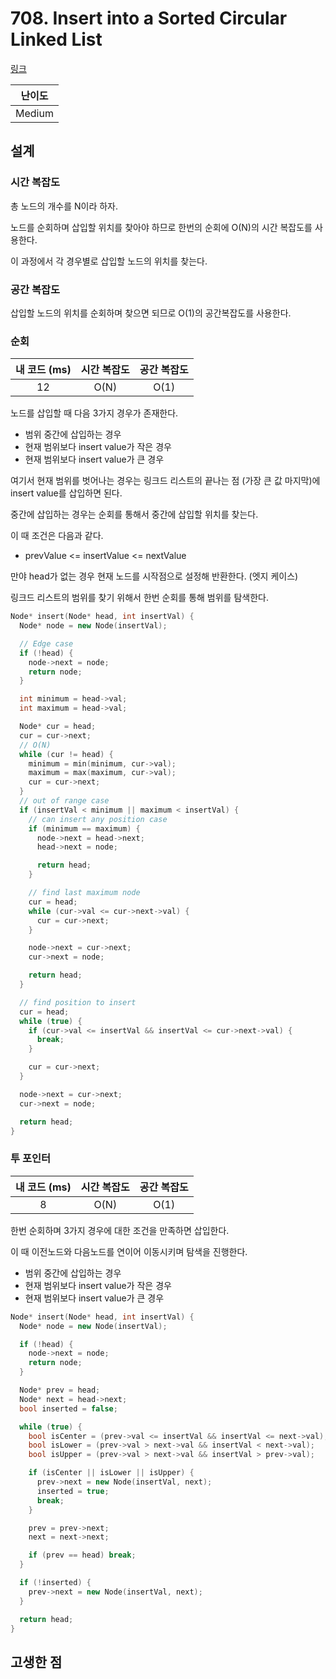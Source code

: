 # 708. Insert into a Sorted Circular Linked List

[링크](https://leetcode.com/problems/insert-into-a-sorted-circular-linked-list/)

| 난이도 |
| :----: |
| Medium |

## 설계

### 시간 복잡도

총 노드의 개수를 N이라 하자.

노드를 순회하며 삽입할 위치를 찾아야 하므로 한번의 순회에 O(N)의 시간 복잡도를 사용한다.

이 과정에서 각 경우별로 삽입할 노드의 위치를 찾는다.

### 공간 복잡도

삽입할 노드의 위치를 순회하며 찾으면 되므로 O(1)의 공간복잡도를 사용한다.

### 순회

| 내 코드 (ms) | 시간 복잡도 | 공간 복잡도 |
| :----------: | :---------: | :---------: |
|      12      |    O(N)     |    O(1)     |

노드를 삽입할 때 다음 3가지 경우가 존재한다.

- 범위 중간에 삽입하는 경우
- 현재 범위보다 insert value가 작은 경우
- 현재 범위보다 insert value가 큰 경우

여기서 현재 범위를 벗어나는 경우는 링크드 리스트의 끝나는 점 (가장 큰 값 마지막)에 insert value를 삽입하면 된다.

중간에 삽입하는 경우는 순회를 통해서 중간에 삽입할 위치를 찾는다.

이 때 조건은 다음과 같다.

- prevValue <= insertValue <= nextValue

만야 head가 없는 경우 현재 노드를 시작점으로 설정해 반환한다. (엣지 케이스)

링크드 리스트의 범위를 찾기 위해서 한번 순회를 통해 범위를 탐색한다.

```cpp
Node* insert(Node* head, int insertVal) {
  Node* node = new Node(insertVal);

  // Edge case
  if (!head) {
    node->next = node;
    return node;
  }

  int minimum = head->val;
  int maximum = head->val;

  Node* cur = head;
  cur = cur->next;
  // O(N)
  while (cur != head) {
    minimum = min(minimum, cur->val);
    maximum = max(maximum, cur->val);
    cur = cur->next;
  }
  // out of range case
  if (insertVal < minimum || maximum < insertVal) {
    // can insert any position case
    if (minimum == maximum) {
      node->next = head->next;
      head->next = node;

      return head;
    }

    // find last maximum node
    cur = head;
    while (cur->val <= cur->next->val) {
      cur = cur->next;
    }

    node->next = cur->next;
    cur->next = node;

    return head;
  }

  // find position to insert
  cur = head;
  while (true) {
    if (cur->val <= insertVal && insertVal <= cur->next->val) {
      break;
    }

    cur = cur->next;
  }

  node->next = cur->next;
  cur->next = node;

  return head;
}
```

### 투 포인터

| 내 코드 (ms) | 시간 복잡도 | 공간 복잡도 |
| :----------: | :---------: | :---------: |
|      8       |    O(N)     |    O(1)     |

한번 순회하며 3가지 경우에 대한 조건을 만족하면 삽입한다.

이 때 이전노드와 다음노드를 연이어 이동시키며 탐색을 진행한다.

- 범위 중간에 삽입하는 경우
- 현재 범위보다 insert value가 작은 경우
- 현재 범위보다 insert value가 큰 경우

```cpp
Node* insert(Node* head, int insertVal) {
  Node* node = new Node(insertVal);

  if (!head) {
    node->next = node;
    return node;
  }

  Node* prev = head;
  Node* next = head->next;
  bool inserted = false;

  while (true) {
    bool isCenter = (prev->val <= insertVal && insertVal <= next->val);
    bool isLower = (prev->val > next->val && insertVal < next->val);
    bool isUpper = (prev->val > next->val && insertVal > prev->val);

    if (isCenter || isLower || isUpper) {
      prev->next = new Node(insertVal, next);
      inserted = true;
      break;
    }

    prev = prev->next;
    next = next->next;

    if (prev == head) break;
  }

  if (!inserted) {
    prev->next = new Node(insertVal, next);
  }

  return head;
}
```

## 고생한 점
